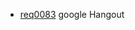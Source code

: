   * [req0083](https://github.com/DomainDrivenArchitecture/ddaRequirement/blob/master/en/requirements/req0083.md) google Hangout